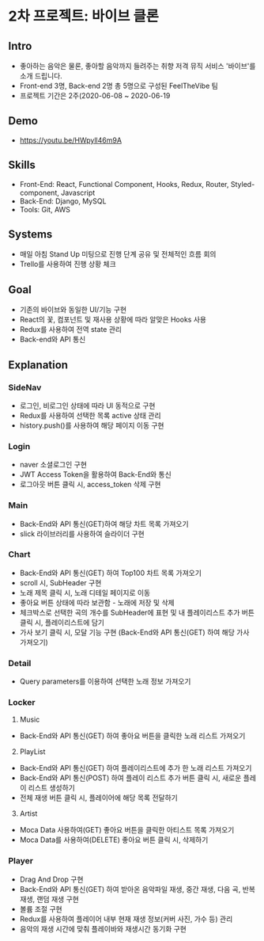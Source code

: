 # 2차 프로젝트: 바이브 클론 

## Intro
* 좋아하는 음악은 물론, 좋아할 음악까지 들려주는 취향 저격 뮤직 서비스 '바이브'를 소개 드립니다.
* Front-end 3명, Back-end 2명 총 5명으로 구성된 FeelTheVibe 팀
* 프로젝트 기간은 2주(2020-06-08 ~ 2020-06-19

## Demo
- https://youtu.be/HWpyll46m9A

## Skills
* Front-End: React, Functional Component, Hooks, Redux, Router, Styled-component, Javascript
* Back-End: Django, MySQL
* Tools: Git, AWS

## Systems
* 매일 아침 Stand Up 미팅으로 진행 단계 공유 및 전체적인 흐름 회의
* Trello를 사용하여 진행 상황 체크

## Goal
* 기존의 바이브와 동일한 UI/기능 구현
* React의 꽃, 컴포넌트 및 재사용 상황에 따라 알맞은 Hooks 사용 
* Redux를 사용하여 전역 state 관리
* Back-end와 API 통신

## Explanation

### SideNav
* 로그인, 비로그인 상태에 따라 UI 동적으로 구현
* Redux를 사용하여 선택한 목록 active 상태 관리
* history.push()를 사용하여 해당 페이지 이동 구현

### Login
* naver 소셜로그인 구현
* JWT Access Token을 활용하여 Back-End와 통신
* 로그아웃 버튼 클릭 시, access_token 삭제 구현

### Main
* Back-End와 API 통신(GET)하여 해당 차트 목록 가져오기
* slick 라이브러리를 사용하여 슬라이더 구현

### Chart
* Back-End와 API 통신(GET) 하여 Top100 차트 목록 가져오기
* scroll 시, SubHeader 구현
* 노래 제목 클릭 시, 노래 디테일 페이지로 이동
* 좋아요 버튼 상태에 따라 보관함 - 노래에 저장 및 삭제
* 체크박스로 선택한 곡의 개수를 SubHeader에 표현 및 내 플레이리스트 추가 버튼 클릭 시, 플레이리스트에 담기
* 가사 보기 클릭 시, 모달 기능 구현 (Back-End와 API 통신(GET) 하여 해당 가사 가져오기)

### Detail
* Query parameters를 이용하여 선택한 노래 정보 가져오기

### Locker
 1. Music
 * Back-End와 API 통신(GET) 하여 좋아요 버튼을 클릭한 노래 리스트 가져오기
 2. PlayList
 * Back-End와 API 통신(GET) 하여 플레이리스트에 추가 한 노래 리스트 가져오기
 * Back-End와 API 통신(POST) 하여 플레이 리스트 추가 버튼 클릭 시, 새로운 플레이 리스트 생성하기
 * 전체 재생 버튼 클릭 시, 플레이어에 해당 목록 전달하기
 3. Artist
 * Moca Data 사용하여(GET) 좋아요 버튼을 클릭한 아티스트 목록 가져오기
 * Moca Data를 사용하여(DELETE) 좋아요 버튼 클릭 시, 삭제하기

### Player
* Drag And Drop 구현
* Back-End와 API 통신(GET) 하여 받아온 음악파일 재생, 중간 재생, 다음 곡, 반복 재생, 랜덤 재생 구현
* 볼륨 조절 구현
* Redux를 사용하여 플레이어 내부 현재 재생 정보(커버 사진, 가수 등) 관리
* 음악의 재생 시간에 맞춰 플레이바와 재생시간 동기화 구현
